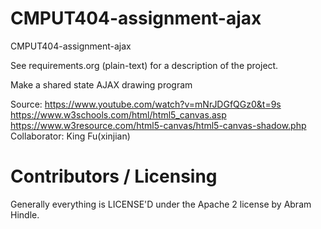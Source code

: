 CMPUT404-assignment-ajax
==============================

CMPUT404-assignment-ajax

See requirements.org (plain-text) for a description of the project.

Make a shared state AJAX drawing program

Source: https://www.youtube.com/watch?v=mNrJDGfQGz0&t=9s
        https://www.w3schools.com/html/html5_canvas.asp
        https://www.w3resource.com/html5-canvas/html5-canvas-shadow.php
Collaborator: King Fu(xinjian)

Contributors / Licensing
========================

Generally everything is LICENSE'D under the Apache 2 license by Abram Hindle.


